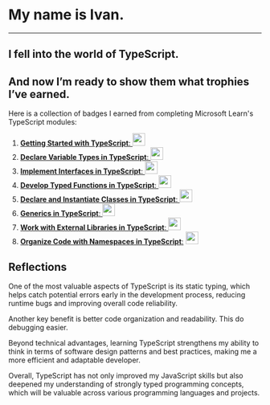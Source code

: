 # My name is Ivan.

_____________________

## I fell into the world of TypeScript.

## And now I’m ready to show them what trophies I’ve earned.

Here is a collection of badges I earned from completing Microsoft Learn's TypeScript modules:

1. [**Getting Started with TypeScript**: ](https://learn.microsoft.com/api/achievements/share/en-us/ivan1antonov-8203/4SV78P2K?sharingId=7898651A9C68AA6A)   <img src="https://learn.microsoft.com/ru-ru/training/achievements/typescript/typescript-work-external-libraries.svg" alt="module 1" width="25" height="25">
2. [**Declare Variable Types in TypeScript**: ](https://learn.microsoft.com/api/achievements/share/en-us/ivan1antonov-8203/K5MNSMRB?sharingId=7898651A9C68AA6A)  <img src="https://learn.microsoft.com/ru-ru/training/achievements/typescript/typescript-declare-variable-types.svg" alt="module 2" width="25" height="25">
3. [**Implement Interfaces in TypeScript**: ](https://learn.microsoft.com/api/achievements/share/en-us/ivan1antonov-8203/9N5J8VXU?sharingId=7898651A9C68AA6A)  <img src="https://learn.microsoft.com/ru-ru/training/achievements/typescript/typescript-implement-interfaces.svg" alt="module 3" width="25" height="25">
4. [**Develop Typed Functions in TypeScript**: ](https://learn.microsoft.com/api/achievements/share/en-us/ivan1antonov-8203/K5MY2E5B?sharingId=7898651A9C68AA6A)  <img src="https://learn.microsoft.com/ru-ru/training/achievements/typescript/typescript-develop-typed-functions.svg" alt="module 4" width="25" height="25">
5. [**Declare and Instantiate Classes in TypeScript**: ](https://learn.microsoft.com/api/achievements/share/en-us/ivan1antonov-8203/J6PVVQAT?sharingId=7898651A9C68AA6A)  <img src="https://learn.microsoft.com/ru-ru/training/achievements/typescript/typescript-declare-instantiate-classes.svg" alt="module 5" width="25" height="25">
6. [**Generics in TypeScript**: ](https://learn.microsoft.com/api/achievements/share/en-us/ivan1antonov-8203/AQNHBZT7?sharingId=7898651A9C68AA6A) <img src="https://learn.microsoft.com/ru-ru/training/achievements/typescript/typescript-generics.svg" alt="module 6" width="25" height="25">
7. [**Work with External Libraries in TypeScript**: ](https://learn.microsoft.com/api/achievements/share/en-us/ivan1antonov-8203/4SV78P2K?sharingId=7898651A9C68AA6A)  <img src="https://learn.microsoft.com/ru-ru/training/achievements/typescript/typescript-namespaces-organize-code.svg" alt="module 7" width="25" height="25">
8. [**Organize Code with Namespaces in TypeScript**:](https://learn.microsoft.com/api/achievements/share/en-us/ivan1antonov-8203/ZPXWSWT2?sharingId=7898651A9C68AA6A)  <img src="https://learn.microsoft.com/ru-ru/training/achievements/typescript/typescript-namespaces-organize-code.svg" alt="module 8" width="25" height="25">

## Reflections

One of the most valuable aspects of TypeScript is its static typing, which helps catch potential errors early in the development process, reducing runtime bugs and improving overall code reliability.

Another key benefit is better code organization and readability.  This do debugging easier.

Beyond technical advantages, learning TypeScript strengthens my ability to think in terms of software design patterns and best practices, making me a more efficient and adaptable developer.

Overall, TypeScript has not only improved my JavaScript skills but also deepened my understanding of strongly typed programming concepts, which will be valuable across various programming languages and projects.